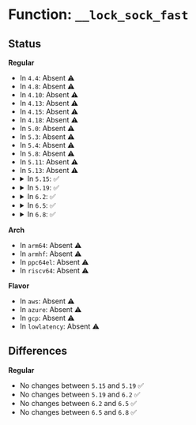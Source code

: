 # Function: <code>__lock_sock_fast</code>

## Status
<b>Regular</b>
<ul>
<li>
In <code>4.4</code>: Absent ⚠️
</li>
<li>
In <code>4.8</code>: Absent ⚠️
</li>
<li>
In <code>4.10</code>: Absent ⚠️
</li>
<li>
In <code>4.13</code>: Absent ⚠️
</li>
<li>
In <code>4.15</code>: Absent ⚠️
</li>
<li>
In <code>4.18</code>: Absent ⚠️
</li>
<li>
In <code>5.0</code>: Absent ⚠️
</li>
<li>
In <code>5.3</code>: Absent ⚠️
</li>
<li>
In <code>5.4</code>: Absent ⚠️
</li>
<li>
In <code>5.8</code>: Absent ⚠️
</li>
<li>
In <code>5.11</code>: Absent ⚠️
</li>
<li>
In <code>5.13</code>: Absent ⚠️
</li>
<li>
<details>
<summary>In <code>5.15</code>: ✅</summary>

```c
bool __lock_sock_fast(struct sock *sk);
```

**Collision:** Unique Global

**Inline:** No

**Transformation:** False

**Instances:**

```
In net/core/sock.c (ffffffff81a7d3c0)
Location: net/core/sock.c:3235
Inline: False
Direct callers:
  - net/ipv4/tcp.c:tcp_ioctl
  - net/ipv4/tcp_ipv4.c:bpf_iter_tcp_seq_show
  - net/ipv4/udp.c:udp_destroy_sock
  - net/ipv4/udp.c:skb_consume_udp
  - net/mptcp/protocol.c:mptcp_close
  - net/mptcp/protocol.c:mptcp_worker
  - net/mptcp/protocol.c:mptcp_recvmsg
  - net/mptcp/protocol.c:__mptcp_move_skbs
  - net/mptcp/protocol.c:mptcp_rcv_space_adjust
  - net/mptcp/protocol.c:mptcp_subflow_send_ack
  - net/mptcp/pm_netlink.c:mptcp_pm_nl_subflow_chk_stale
  - net/mptcp/sockopt.c:mptcp_sockopt_sync_all
  - net/mptcp/sockopt.c:mptcp_sockopt_sync
  - net/mptcp/sockopt.c:mptcp_setsockopt_sol_socket
  - net/mptcp/sockopt.c:mptcp_setsockopt_sol_socket
  - net/mptcp/sockopt.c:mptcp_setsockopt_sol_socket_int
  - net/mptcp/sockopt.c:mptcp_sol_socket_sync_intval
```
**Symbols:**

```
ffffffff81a7d3c0-ffffffff81a7d418: __lock_sock_fast (STB_GLOBAL)
```
</details>
</li>
<li>
<details>
<summary>In <code>5.19</code>: ✅</summary>

```c
bool __lock_sock_fast(struct sock *sk);
```

**Collision:** Unique Global

**Inline:** No

**Transformation:** False

**Instances:**

```
In net/core/sock.c (ffffffff81bf0a10)
Location: net/core/sock.c:3421
Inline: False
Direct callers:
  - net/ipv4/tcp.c:tcp_get_info
  - net/ipv4/tcp.c:tcp_ioctl
  - net/ipv4/tcp_ipv4.c:bpf_iter_tcp_seq_show
  - net/ipv4/udp.c:udp_destroy_sock
  - net/ipv4/udp.c:skb_consume_udp
  - net/unix/af_unix.c:bpf_iter_unix_seq_show
  - net/mptcp/protocol.c:mptcp_ioctl
  - net/mptcp/protocol.c:mptcp_ioctl
  - net/mptcp/protocol.c:mptcp_release_cb
  - net/mptcp/protocol.c:mptcp_close
  - net/mptcp/protocol.c:mptcp_worker
  - net/mptcp/protocol.c:mptcp_worker
  - net/mptcp/protocol.c:__mptcp_retrans
  - net/mptcp/protocol.c:mptcp_recvmsg
  - net/mptcp/protocol.c:__mptcp_move_skbs
  - net/mptcp/protocol.c:mptcp_rcv_space_adjust
  - net/mptcp/subflow.c:mptcp_subflow_queue_clean
  - net/mptcp/pm_netlink.c:mptcp_pm_nl_subflow_chk_stale
  - net/mptcp/pm_netlink.c:mptcp_pm_nl_mp_prio_send_ack
  - net/mptcp/sockopt.c:mptcp_sockopt_sync
  - net/mptcp/sockopt.c:mptcp_setsockopt_sol_socket
  - net/mptcp/sockopt.c:mptcp_setsockopt_sol_socket
  - net/mptcp/sockopt.c:mptcp_setsockopt_sol_socket_int
  - net/mptcp/sockopt.c:mptcp_sol_socket_sync_intval
```
**Symbols:**

```
ffffffff81bf0a10-ffffffff81bf0a74: __lock_sock_fast (STB_GLOBAL)
```
</details>
</li>
<li>
<details>
<summary>In <code>6.2</code>: ✅</summary>

```c
bool __lock_sock_fast(struct sock *sk);
```

**Collision:** Unique Global

**Inline:** No

**Transformation:** False

**Instances:**

```
In net/core/sock.c (ffffffff81d9cff0)
Location: net/core/sock.c:3510
Inline: False
Direct callers:
  - net/ipv4/tcp.c:tcp_get_info
  - net/ipv4/tcp.c:tcp_ioctl
  - net/ipv4/tcp_ipv4.c:bpf_iter_tcp_seq_show
  - net/ipv4/udp.c:udp_destroy_sock
  - net/ipv4/udp.c:skb_consume_udp
  - net/unix/af_unix.c:bpf_iter_unix_seq_show
  - net/mptcp/protocol.c:mptcp_ioctl
  - net/mptcp/protocol.c:mptcp_ioctl
  - net/mptcp/protocol.c:mptcp_release_cb
  - net/mptcp/protocol.c:__mptcp_close
  - net/mptcp/protocol.c:mptcp_worker
  - net/mptcp/protocol.c:mptcp_worker
  - net/mptcp/protocol.c:__mptcp_retrans
  - net/mptcp/protocol.c:mptcp_recvmsg
  - net/mptcp/protocol.c:__mptcp_move_skbs
  - net/mptcp/protocol.c:mptcp_rcv_space_adjust
  - net/mptcp/pm_netlink.c:mptcp_pm_nl_subflow_chk_stale
  - net/mptcp/pm_netlink.c:__mptcp_pm_send_ack
  - net/mptcp/pm_netlink.c:__mptcp_pm_send_ack
  - net/mptcp/pm_netlink.c:__mptcp_pm_send_ack
  - net/mptcp/sockopt.c:mptcp_sockopt_sync
  - net/mptcp/sockopt.c:mptcp_setsockopt_sol_socket
  - net/mptcp/sockopt.c:mptcp_setsockopt_sol_socket_linger
  - net/mptcp/sockopt.c:mptcp_setsockopt_sol_socket_int
  - net/mptcp/sockopt.c:mptcp_sol_socket_sync_intval
```
**Symbols:**

```
ffffffff81d9cff0-ffffffff81d9d054: __lock_sock_fast (STB_GLOBAL)
```
</details>
</li>
<li>
<details>
<summary>In <code>6.5</code>: ✅</summary>

```c
bool __lock_sock_fast(struct sock *sk);
```

**Collision:** Unique Global

**Inline:** No

**Transformation:** False

**Instances:**

```
In net/core/sock.c (ffffffff81e0b840)
Location: net/core/sock.c:3543
Inline: False
Direct callers:
  - net/ipv4/tcp.c:tcp_get_info
  - net/ipv4/tcp.c:tcp_ioctl
  - net/ipv4/udp.c:udp_destroy_sock
  - net/ipv4/udp.c:skb_consume_udp
  - net/unix/af_unix.c:bpf_iter_unix_seq_show
  - net/mptcp/protocol.c:mptcp_ioctl
  - net/mptcp/protocol.c:mptcp_ioctl
  - net/mptcp/protocol.c:mptcp_release_cb
  - net/mptcp/protocol.c:__mptcp_close
  - net/mptcp/protocol.c:mptcp_worker
  - net/mptcp/protocol.c:mptcp_worker
  - net/mptcp/protocol.c:mptcp_recvmsg
  - net/mptcp/protocol.c:__mptcp_move_skbs
  - net/mptcp/protocol.c:mptcp_rcv_space_adjust
  - net/mptcp/protocol.c:mptcp_send_ack
  - net/mptcp/pm_netlink.c:mptcp_pm_nl_subflow_chk_stale
  - net/mptcp/pm_netlink.c:__mptcp_pm_send_ack
  - net/mptcp/pm_netlink.c:__mptcp_pm_send_ack
  - net/mptcp/pm_netlink.c:__mptcp_pm_send_ack
  - net/mptcp/sockopt.c:mptcp_sockopt_sync
  - net/mptcp/sockopt.c:mptcp_diag_fill_info
  - net/mptcp/sockopt.c:mptcp_setsockopt_sol_socket
  - net/mptcp/sockopt.c:mptcp_setsockopt_sol_socket_linger
  - net/mptcp/sockopt.c:mptcp_setsockopt_sol_socket_int
  - net/mptcp/sockopt.c:mptcp_sol_socket_sync_intval
```
**Symbols:**

```
ffffffff81e0b840-ffffffff81e0b8a4: __lock_sock_fast (STB_GLOBAL)
```
</details>
</li>
<li>
<details>
<summary>In <code>6.8</code>: ✅</summary>

```c
bool __lock_sock_fast(struct sock *sk);
```

**Collision:** Unique Global

**Inline:** No

**Transformation:** False

**Instances:**

```
In net/core/sock.c (ffffffff81ec8230)
Location: net/core/sock.c:3551
Inline: False
Direct callers:
  - net/ipv4/tcp.c:tcp_get_info
  - net/ipv4/tcp.c:tcp_ioctl
  - net/ipv4/udp.c:udp_destroy_sock
  - net/unix/af_unix.c:bpf_iter_unix_seq_show
  - net/mptcp/protocol.c:mptcp_ioctl
  - net/mptcp/protocol.c:mptcp_ioctl
  - net/mptcp/protocol.c:mptcp_release_cb
  - net/mptcp/protocol.c:__mptcp_close
  - net/mptcp/protocol.c:mptcp_worker
  - net/mptcp/protocol.c:mptcp_worker
  - net/mptcp/protocol.c:mptcp_recvmsg
  - net/mptcp/protocol.c:__mptcp_move_skbs
  - net/mptcp/protocol.c:mptcp_rcv_space_adjust
  - net/mptcp/protocol.c:mptcp_send_ack
  - net/mptcp/diag.c:subflow_get_info
  - net/mptcp/pm_netlink.c:mptcp_pm_nl_subflow_chk_stale
  - net/mptcp/pm_netlink.c:__mptcp_pm_send_ack
  - net/mptcp/pm_netlink.c:__mptcp_pm_send_ack
  - net/mptcp/pm_netlink.c:__mptcp_pm_send_ack
  - net/mptcp/sockopt.c:mptcp_set_rcvlowat
  - net/mptcp/sockopt.c:mptcp_diag_fill_info
  - net/mptcp/sockopt.c:mptcp_setsockopt
  - net/mptcp/sockopt.c:mptcp_setsockopt_sol_socket
  - net/mptcp/sockopt.c:mptcp_setsockopt_sol_socket_linger
  - net/mptcp/sockopt.c:mptcp_setsockopt_sol_socket_int
  - net/mptcp/sockopt.c:mptcp_sol_socket_sync_intval
```
**Symbols:**

```
ffffffff81ec8230-ffffffff81ec8294: __lock_sock_fast (STB_GLOBAL)
```
</details>
</li>
</ul>
<b>Arch</b>
<ul>
<li>
In <code>arm64</code>: Absent ⚠️
</li>
<li>
In <code>armhf</code>: Absent ⚠️
</li>
<li>
In <code>ppc64el</code>: Absent ⚠️
</li>
<li>
In <code>riscv64</code>: Absent ⚠️
</li>
</ul>
<b>Flavor</b>
<ul>
<li>
In <code>aws</code>: Absent ⚠️
</li>
<li>
In <code>azure</code>: Absent ⚠️
</li>
<li>
In <code>gcp</code>: Absent ⚠️
</li>
<li>
In <code>lowlatency</code>: Absent ⚠️
</li>
</ul>

## Differences
<b>Regular</b>
<ul>
<li>
No changes between <code>5.15</code> and <code>5.19</code> ✅
</li>
<li>
No changes between <code>5.19</code> and <code>6.2</code> ✅
</li>
<li>
No changes between <code>6.2</code> and <code>6.5</code> ✅
</li>
<li>
No changes between <code>6.5</code> and <code>6.8</code> ✅
</li>
</ul>
